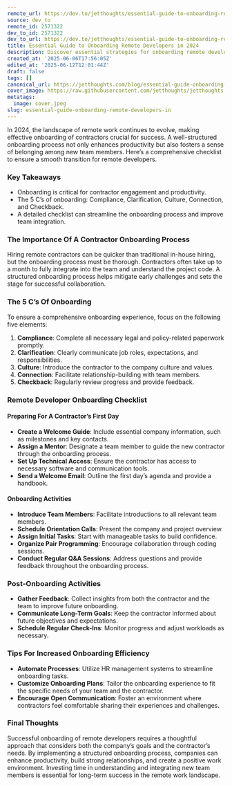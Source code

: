 ```yaml
---
remote_url: https://dev.to/jetthoughts/essential-guide-to-onboarding-remote-developers-in-2024-251l
source: dev_to
remote_id: 2571322
dev_to_id: 2571322
dev_to_url: https://dev.to/jetthoughts/essential-guide-to-onboarding-remote-developers-in-2024-251l
title: Essential Guide to Onboarding Remote Developers in 2024
description: Discover essential strategies for onboarding remote developers in 2024. This guide provides a comprehensive checklist and tips to ensure a smooth transition for contractors.
created_at: '2025-06-06T17:56:05Z'
edited_at: '2025-06-12T12:01:44Z'
draft: false
tags: []
canonical_url: https://jetthoughts.com/blog/essential-guide-onboarding-remote-developers-in/
cover_image: https://raw.githubusercontent.com/jetthoughts/jetthoughts.github.io/master/content/blog/essential-guide-onboarding-remote-developers-in/cover.jpeg
metatags:
  image: cover.jpeg
slug: essential-guide-onboarding-remote-developers-in
---
```

In 2024, the landscape of remote work continues to evolve, making effective onboarding of contractors crucial for success. A well-structured onboarding process not only enhances productivity but also fosters a sense of belonging among new team members. Here’s a comprehensive checklist to ensure a smooth transition for remote developers.

### Key Takeaways

*   Onboarding is critical for contractor engagement and productivity.
*   The 5 C’s of onboarding: Compliance, Clarification, Culture, Connection, and Checkback.
*   A detailed checklist can streamline the onboarding process and improve team integration.

### The Importance Of A Contractor Onboarding Process

Hiring remote contractors can be quicker than traditional in-house hiring, but the onboarding process must be thorough. Contractors often take up to a month to fully integrate into the team and understand the project code. A structured onboarding process helps mitigate early challenges and sets the stage for successful collaboration.

### The 5 C’s Of Onboarding

To ensure a comprehensive onboarding experience, focus on the following five elements:

1.  **Compliance**: Complete all necessary legal and policy-related paperwork promptly.
2.  **Clarification**: Clearly communicate job roles, expectations, and responsibilities.
3.  **Culture**: Introduce the contractor to the company culture and values.
4.  **Connection**: Facilitate relationship-building with team members.
5.  **Checkback**: Regularly review progress and provide feedback.

### Remote Developer Onboarding Checklist

#### Preparing For A Contractor’s First Day

*   **Create a Welcome Guide**: Include essential company information, such as milestones and key contacts.
*   **Assign a Mentor**: Designate a team member to guide the new contractor through the onboarding process.
*   **Set Up Technical Access**: Ensure the contractor has access to necessary software and communication tools.
*   **Send a Welcome Email**: Outline the first day’s agenda and provide a handbook.

#### Onboarding Activities

*   **Introduce Team Members**: Facilitate introductions to all relevant team members.
*   **Schedule Orientation Calls**: Present the company and project overview.
*   **Assign Initial Tasks**: Start with manageable tasks to build confidence.
*   **Organize Pair Programming**: Encourage collaboration through coding sessions.
*   **Conduct Regular Q&A Sessions**: Address questions and provide feedback throughout the onboarding process.

### Post-Onboarding Activities

*   **Gather Feedback**: Collect insights from both the contractor and the team to improve future onboarding.
*   **Communicate Long-Term Goals**: Keep the contractor informed about future objectives and expectations.
*   **Schedule Regular Check-Ins**: Monitor progress and adjust workloads as necessary.

### Tips For Increased Onboarding Efficiency

*   **Automate Processes**: Utilize HR management systems to streamline onboarding tasks.
*   **Customize Onboarding Plans**: Tailor the onboarding experience to fit the specific needs of your team and the contractor.
*   **Encourage Open Communication**: Foster an environment where contractors feel comfortable sharing their experiences and challenges.

### Final Thoughts

Successful onboarding of remote developers requires a thoughtful approach that considers both the company’s goals and the contractor’s needs. By implementing a structured onboarding process, companies can enhance productivity, build strong relationships, and create a positive work environment. Investing time in understanding and integrating new team members is essential for long-term success in the remote work landscape.
